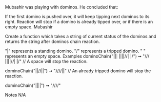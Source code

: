 Mubashir was playing with dominos. He concluded that:

If the first domino is pushed over, it will keep tipping next dominos to its right.
Reaction will stop if a domino is already tipped over, or if there is an empty space.
Mubashir

Create a function which takes a string of current status of the dominos and returns the string after dominos chain reaction.

"|" represents a standing domino.
"/" represents a tripped domino.
" " represents an empty space.
Examples
dominoChain("||| ||||//| |/") ➞ "/// ||||//| |/"
// A space will stop the reaction.

dominoChain("||//||") ➞ "////||"
// An already tripped domino will stop the reaction.

dominoChain("||||") ➞ "////"

Notes
N/A